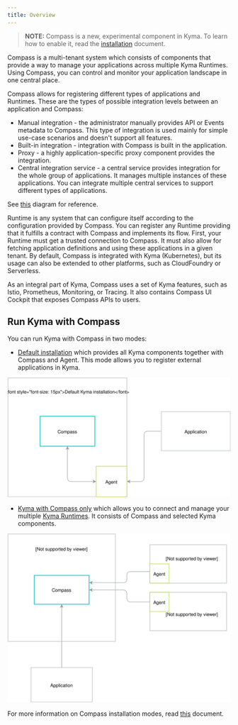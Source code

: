 ```yaml
---
title: Overview
---
```


>**NOTE:** Compass is a new, experimental component in Kyma. To learn how to enable it, read the [installation](#installation-enable-compass-in-kyma) document.

Compass is a multi-tenant system which consists of components that provide a way to manage your applications across multiple Kyma Runtimes. Using Compass, you can control and monitor your application landscape in one central place.

Compass allows for registering different types of applications and Runtimes.
These are the types of possible integration levels between an application and Compass:
- Manual integration - the administrator manually provides API or Events metadata to Compass. This type of integration is used mainly for simple use-case scenarios and doesn't support all features.
- Built-in integration - integration with Compass is built in the application.
- Proxy - a highly application-specific proxy component provides the integration.
- Central integration service -  a central service provides integration for the whole group of applications. It manages multiple instances of these applications. You can integrate multiple central services to support different types of applications.

See [this](#architecture-compass-components) diagram for reference.

Runtime is any system that can configure itself according to the configuration provided by Compass. You can register any Runtime providing that it fulfills a contract with Compass and implements its flow. First, your Runtime must get a trusted connection to Compass. It must also allow for fetching application definitions and using these applications in a given tenant. By default, Compass is integrated with Kyma (Kubernetes), but its usage can also be extended to other platforms, such as CloudFoundry or Serverless.

As an integral part of Kyma, Compass uses a set of Kyma features, such as Istio, Prometheus, Monitoring, or Tracing. It also contains Compass UI Cockpit that exposes Compass APIs to users.

## Run Kyma with Compass

You can run Kyma with Compass in two modes:

- [Default installation](#installation-enable-compass-in-kyma-default-installation) which provides all Kyma components together with Compass and Agent. This mode allows you to register external applications in Kyma.

![Kyma mode2](./assets/kyma-mode2.svg)

- [Kyma with Compass only](#installation-enable-compass-in-kyma-kyma-with-compass-only) which allows you to connect and manage your multiple [Kyma Runtimes](#installation-enable-compass-in-kyma-kyma-as-a-runtime). It consists of Compass and selected Kyma components.

![Kyma mode1](./assets/kyma-mode1.svg)

For more information on Compass installation modes, read [this](#installation-enable-compass-in-kyma) document.
